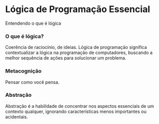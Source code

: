 # Lógica de Programação Essencial
Entendendo o que é lógica

### O que é lógica?
Coerência de raciocínio, de ideias.
Lógica de programação significa contextualizar a lógica na programação de computadores, buscando a melhor sequência de ações para solucionar um problema. 
### Metacognição
Pensar como você pensa.
### Abstração
Abstração é a habilidade de concentrar nos aspectos essenciais de um contexto qualquer, ignorando características menos importantes ou acidentais.